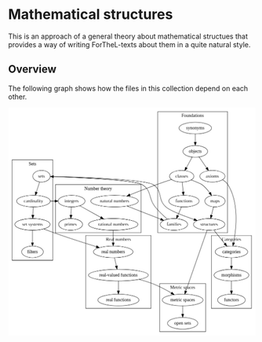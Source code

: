 # Mathematical structures

This is an approach of a general theory about mathematical structues that
provides a way of writing ForTheL-texts about them in a quite natural style.


## Overview

The following graph shows how the files in this collection depend on each other.

![Dependency graph](./dependencygraph.png)
